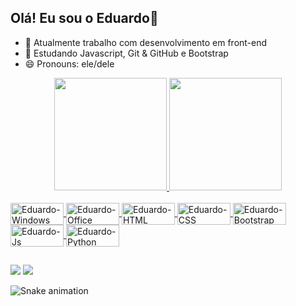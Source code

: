 ## Olá! Eu sou o Eduardo👋

- 🔭 Atualmente trabalho com desenvolvimento em front-end
- 🌱 Estudando Javascript, Git & GitHub e Bootstrap
- 😄 Pronouns: ele/dele

<div align="center">
  <a href="https://github.com/rafaballerini">
  <img height="180em" src="https://github-readme-stats.vercel.app/api?username=eduardoalmeida82&show_icons=true&theme=radical&include_all_commits=true&count_private=true"/>
  <img height="180em" src="https://github-readme-stats.vercel.app/api/top-langs/?username=eduardoalmeida82&layout=compact&langs_count=7&theme=radical"/>
</div>

<div style="display: inline_block"><br>  
  <img align="center" alt="Eduardo-Windows" height="35" width="85" src="https://img.shields.io/badge/Windows-0078D6?style=for-the-badge&logo=windows&logoColor=white">  
  <img align="center" alt="Eduardo-Office" height="35" width="85" src="https://img.shields.io/badge/Microsoft_Office-D83B01?style=for-the-badge&logo=microsoft-office&logoColor=white">  
  <img align="center" alt="Eduardo-HTML" height="35" width="85" src="https://img.shields.io/badge/HTML5-E34F26?style=for-the-badge&logo=html5&logoColor=white">
  <img align="center" alt="Eduardo-CSS" height="35" width="85" src="https://img.shields.io/badge/CSS3-1572B6?style=for-the-badge&logo=css3&logoColor=white">
  <img align="center" alt="Eduardo-Bootstrap" height="35" width="85" src="https://img.shields.io/badge/Bootstrap-563D7C?style=for-the-badge&logo=bootstrap&logoColor=white">
  <img align="center" alt="Eduardo-Js" height="35" width="85" src="https://img.shields.io/badge/JavaScript-F7DF1E?style=for-the-badge&logo=javascript&logoColor=black">  
  <img align="center" alt="Eduardo-Python" height="35" width="85" src="https://img.shields.io/badge/Python-14354C?style=for-the-badge&logo=python&logoColor=white">   
</div>
  
  ##
 
<div> 
  <a href = "mailto:edujralmeida@hotmail.com"><img src="https://img.shields.io/badge/Microsoft_Outlook-0078D4?style=for-the-badge&logo=microsoft-outlook&logoColor=white" target="_blank"></a>
  <a href="https://www.linkedin.com/in/eduardo-junior-almeida-49361078/" target="_blank"><img src="https://img.shields.io/badge/LinkedIn-0077B5?style=for-the-badge&logo=linkedin&logoColor=white" target="_blank"></a> 

 ![Snake animation](https://github.com/EduardoAlmeida82/EduardoAlmeida82/blob/main/.github/workflow/cobrinha.svg)
</div>
